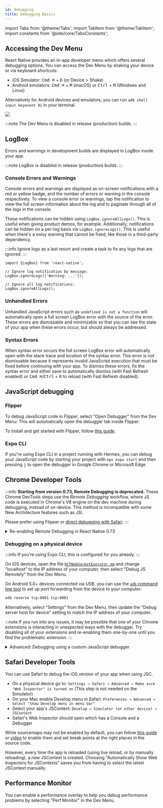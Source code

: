 ```yaml
---
id: debugging
title: Debugging Basics
---
```


import Tabs from '@theme/Tabs'; import TabItem from '@theme/TabItem'; import constants from '@site/core/TabsConstants';

## Accessing the Dev Menu

React Native provides an in-app developer menu which offers several debugging options. You can access the Dev Menu by shaking your device or via keyboard shortcuts:

- iOS Simulator: <kbd>Cmd ⌘</kbd> + <kbd>D</kbd> (or Device > Shake)
- Android emulators: <kbd>Cmd ⌘</kbd> + <kbd>M</kbd> (macOS) or <kbd>Ctrl</kbd> + <kbd>M</kbd> (Windows and Linux)

Alternatively for Android devices and emulators, you can run `adb shell input keyevent 82` in your terminal.

![](/docs/assets/DevMenu.png)

:::note
The Dev Menu is disabled in release (production) builds.
:::

## LogBox

Errors and warnings in development builds are displayed in LogBox inside your app.

:::note
LogBox is disabled in release (production) builds.
:::

### Console Errors and Warnings

Console errors and warnings are displayed as on-screen notifications with a red or yellow badge, and the number of errors or warning in the console respectively. To view a console error or warnings, tap the notification to view the full screen information about the log and to paginate through all of the logs in the console.

These notifications can be hidden using `LogBox.ignoreAllLogs()`. This is useful when giving product demos, for example. Additionally, notifications can be hidden on a per-log basis via `LogBox.ignoreLogs()`. This is useful when there's a noisy warning that cannot be fixed, like those in a third-party dependency.

:::info
Ignore logs as a last resort and create a task to fix any logs that are ignored.
:::

```tsx
import {LogBox} from 'react-native';

// Ignore log notification by message:
LogBox.ignoreLogs(['Warning: ...']);

// Ignore all log notifications:
LogBox.ignoreAllLogs();
```

### Unhandled Errors

Unhandled JavaScript errors such as `undefined is not a function` will automatically open a full screen LogBox error with the source of the error. These errors are dismissable and minimizable so that you can see the state of your app when these errors occur, but should always be addressed.

### Syntax Errors

When syntax error occurs the full screen LogBox error will automatically open with the stack trace and location of the syntax error. This error is not dismissable because it represents invalid JavaScript execution that must be fixed before continuing with your app. To dismiss these errors, fix the syntax error and either save to automatically dismiss (with Fast Refresh enabled) or <kbd>Cmd ⌘</kbd>/<kbd>Ctrl</kbd> + <kbd>R</kbd> to reload (with Fast Refresh disabled).

## JavaScript debugging

### Flipper

To debug JavaScript code in Flipper, select "Open Debugger" from the Dev Menu. This will automatically open the debugger tab inside Flipper.

To install and get started with Flipper, follow [this guide](https://fbflipper.com/docs/getting-started/).

### Expo CLI

If you're using Expo CLI in a project running with Hermes, you can debug your JavaScript code by starting your project with `npx expo start` and then pressing <kbd>j</kbd> to open the debugger in Google Chrome or Microsoft Edge.

## Chrome Developer Tools

:::info
**Starting from version 0.73, Remote Debugging is deprecated.** These Chrome DevTools steps use the _Remote Debugging_ workflow, where JS code is executed in Chrome's V8 engine on the dev machine during debugging, instead of on-device. This method is incompatible with some New Architecture features such as JSI.

Please prefer using Flipper or [direct debugging with Safari](#safari-developer-tools).
:::

<details>
<summary>Re-enabling Remote Debugging in React Native 0.73</summary>

If your project still relies on this feature, you can manually enable it manually through the `NativeDevSettings.setIsDebuggingRemotely` function.

```jsx
import NativeDevSettings from 'react-native/Libraries/NativeModules/specs/NativeDevSettings';
export default function App() {
  useEffect(() => {
    NativeDevSettings.setIsDebuggingRemotely(true);
  }, []);

  return <MyApp />;
}
```

</details>

### Debugging on a physical device

:::info
If you're using Expo CLI, this is configured for you already.
:::

<Tabs groupId="platform" defaultValue={constants.defaultPlatform} values={constants.platforms} className="pill-tabs">
<TabItem value="ios">

On iOS devices, open the file [`RCTWebSocketExecutor.mm`](https://github.com/facebook/react-native/blob/master/packages/react-native/React/CoreModules/RCTWebSocketExecutor.mm) and change "localhost" to the IP address of your computer, then select "Debug JS Remotely" from the Dev Menu.

</TabItem>
<TabItem value="android">

On Android 5.0+ devices connected via USB, you can use the [`adb` command line tool](http://developer.android.com/tools/help/adb.html) to set up port forwarding from the device to your computer:

```sh
adb reverse tcp:8081 tcp:8081
```

Alternatively, select "Settings" from the Dev Menu, then update the "Debug server host for device" setting to match the IP address of your computer.

</TabItem>
</Tabs>

:::note
If you run into any issues, it may be possible that one of your Chrome extensions is interacting in unexpected ways with the debugger. Try disabling all of your extensions and re-enabling them one-by-one until you find the problematic extension.
:::

<details>
<summary>Advanced: Debugging using a custom JavaScript debugger</summary>

To use a custom JavaScript debugger in place of Chrome Developer Tools, set the `REACT_DEBUGGER` environment variable to a command that will start your custom debugger. You can then select "Open Debugger" from the Dev Menu to start debugging.

The debugger will receive a list of all project roots, separated by a space. For example, if you set `REACT_DEBUGGER="node /path/to/launchDebugger.js --port 2345 --type ReactNative"`, then the command `node /path/to/launchDebugger.js --port 2345 --type ReactNative /path/to/reactNative/app` will be used to start your debugger.

:::note
Custom debugger commands executed this way should be short-lived processes, and they shouldn't produce more than 200 kilobytes of output.
:::

</details>

## Safari Developer Tools

You can use Safari to debug the iOS version of your app when using JSC.

- On a physical device go to: `Settings → Safari → Advanced → Make sure "Web Inspector" is turned on` (This step is not needed on the Simulator)
- On your Mac enable Develop menu in Safari: `Preferences → Advanced → Select "Show Develop menu in menu bar"`
- Select your app's JSContext: `Develop → Simulator (or other device) → JSContext`
- Safari's Web Inspector should open which has a Console and a Debugger

While sourcemaps may not be enabled by default, you can follow [this guide](http://blog.nparashuram.com/2019/10/debugging-react-native-ios-apps-with.html) or [video](https://www.youtube.com/watch?v=GrGqIIz51k4) to enable them and set break points at the right places in the source code.

However, every time the app is reloaded (using live reload, or by manually reloading), a new JSContext is created. Choosing "Automatically Show Web Inspectors for JSContexts" saves you from having to select the latest JSContext manually.

## Performance Monitor

You can enable a performance overlay to help you debug performance problems by selecting "Perf Monitor" in the Dev Menu.
